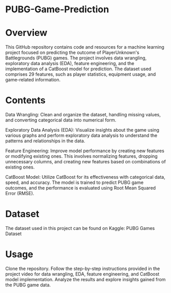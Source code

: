 # PUBG-Game-Prediction

# Overview
This GitHub repository contains code and resources for a machine learning project focused on predicting the outcome of PlayerUnknown's Battlegrounds (PUBG) games. The project involves data wrangling, exploratory data analysis (EDA), feature engineering, and the implementation of a CatBoost model for prediction. The dataset used comprises 29 features, such as player statistics, equipment usage, and game-related information.

# Contents
Data Wrangling: Clean and organize the dataset, handling missing values, and converting categorical data into numerical form.

Exploratory Data Analysis (EDA): Visualize insights about the game using various graphs and perform exploratory data analysis to understand the patterns and relationships in the data.

Feature Engineering: Improve model performance by creating new features or modifying existing ones. This involves normalizing features, dropping unnecessary columns, and creating new features based on combinations of existing ones.

CatBoost Model: Utilize CatBoost for its effectiveness with categorical data, speed, and accuracy. The model is trained to predict PUBG game outcomes, and the performance is evaluated using Root Mean Squared Error (RMSE).

# Dataset
The dataset used in this project can be found on Kaggle: PUBG Games Dataset

# Usage
Clone the repository.
Follow the step-by-step instructions provided in the project video for data wrangling, EDA, feature engineering, and CatBoost model implementation.
Analyze the results and explore insights gained from the PUBG game data.
